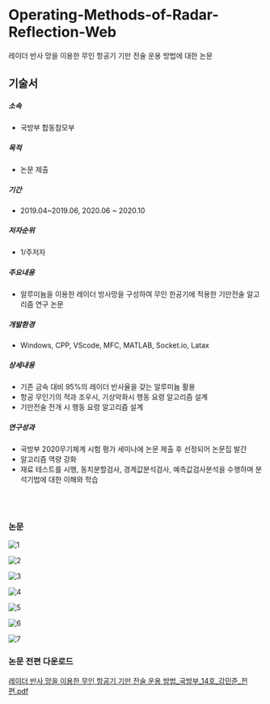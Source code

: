 # Operating-Methods-of-Radar-Reflection-Web
레이더 반사 망을 이용한 무인 항공기 기만 전술 운용 방법에 대한 논문

## 기술서

##### 소속
 - 국방부 합동참모부
 
##### 목적
 - 논문 제출
 
##### 기간
 - 2019.04~2019.06, 2020.06 ~ 2020.10
 
##### 저자순위
  - 1/주저자

##### 주요내용
 - 알루미늄을 이용한 레이더 방사망을 구성하여 무인 한공기에 적용한 기만전술 알고리즘 연구 논문

##### 개발환경
 - Windows, CPP, VScode, MFC, MATLAB, Socket.io, Latax

##### 상세내용
 - 기존 금속 대비 95%의 레이더 반사율을 갖는 알루미늄 활용
 - 항공 무인기의 적과 조우시, 기상악화시 행동 요령 알고리즘 설계
 - 기만전술 전개 시 행동 요령 알고리즘 설계
 
##### 연구성과
 - 국방부 2020무기체계 시험 평가 세미나에 논문 제출 후 선정되어 논문집 발간
 - 알고리즘 역량 강화
 - 재료 테스트를 시행, 동치분할검사, 경계값분석검사, 예측값검사분석을 수행하며 분석기법에 대한 이해와 학습

<br><br>
### 논문 
![1](https://user-images.githubusercontent.com/17943248/102707199-40109900-42dc-11eb-9436-02160b0c9f53.png)

![2](https://user-images.githubusercontent.com/17943248/102707220-76e6af00-42dc-11eb-87c8-4f16774986ab.png)

![3](https://user-images.githubusercontent.com/17943248/102707238-92ea5080-42dc-11eb-9232-bc7ef66c3495.png)

![4](https://user-images.githubusercontent.com/17943248/102707252-a695b700-42dc-11eb-9db0-7f50bb788f3c.png)

![5](https://user-images.githubusercontent.com/17943248/102707261-bc0ae100-42dc-11eb-8e3c-728ac7b0fa8b.png)

![6](https://user-images.githubusercontent.com/17943248/102707267-cfb64780-42dc-11eb-8702-85e83b1aa2da.png)

![7](https://user-images.githubusercontent.com/17943248/102707272-e2c91780-42dc-11eb-8b63-f39721bf8348.png)


### 논문 전편 다운로드 
[레이더 반사 망을 이용한 무인 항공기 기만 전술 운용 방법_국방부_14호_강민준_전편.pdf](https://github.com/back582/Operating-Methods-of-Radar-Reflection-Web/files/5720622/_._14._._.pdf)

